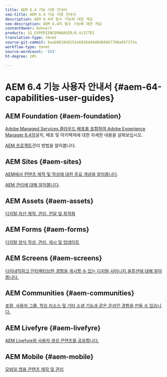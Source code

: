 ```yaml
---
title: AEM 6.4 기능 사용 안내서
seo-title: AEM 6.4 기능 사용 안내서
description: AEM 6.4의 필수 기능에 대한 개요
seo-description: AEM 6.4의 필수 기능에 대한 개요
contentOwner: bohnert
products: SG_EXPERIENCEMANAGER/6.4/SITES
translation-type: tm+mt
source-git-commit: 8aab981849152e6826dd4d0d68867790a85f373a
workflow-type: tm+mt
source-wordcount: '153'
ht-degree: 28%

---
```



# AEM 6.4 기능 사용자 안내서 {#aem-64-capabilities-user-guides}

## AEM Foundation {#aem-foundation}

[Adobe Managed Services 클라우드 배포를 포함하여 Adobe Experience Manager 6.4의](/help/sites-deploying/home.md)설치, 배포 및 아키텍처에 대한 자세한 내용을 살펴보십시오.

[AEM 프로젝트](/help/managing/home.md)관리 방법을 알아봅니다.

## AEM Sites {#aem-sites}

[AEM에서 컨텐츠 제작 및 작성에 대한 주요 개념을 알아봅니다](/help/sites-authoring/home.md).

[AEM 관리에 대해 알아봅니다](/help/sites-administering/home.md).

## AEM Assets {#aem-assets}

[디지털 자산 제작, 관리, 전달 및 최적화](/help/assets/home.md)

## AEM Forms {#aem-forms}

[디지털 양식 작성, 관리, 게시 및 업데이트](/help/forms/home.md)

## AEM Screens {#aem-screens}

[다이내믹하고 인터랙티브한 경험을 게시할 수 있는 디지털 사이니지 솔루션에 대해 알아봅니다.](https://docs.adobe.com/content/help/ko-KR/experience-manager-screens/user-guide/aem-screens-introduction.html)

## AEM Communities {#aem-communities}

[포럼, 사용자 그룹, 학습 리소스 및 기타 소셜 기능과 같은 온라인 경험을 만들 수 있습니다.](/help/communities/home.md)

## AEM Livefyre {#aem-livefyre}

[AEM Livefyre와 사용자 생성 콘텐츠를 공유합니다.](https://marketing.adobe.com/resources/help/ko_KR/livefyre/home.html)

## AEM Mobile {#aem-mobile}

[모바일 앱용 콘텐츠 제작 및 관리](/help/mobile/home.md)
